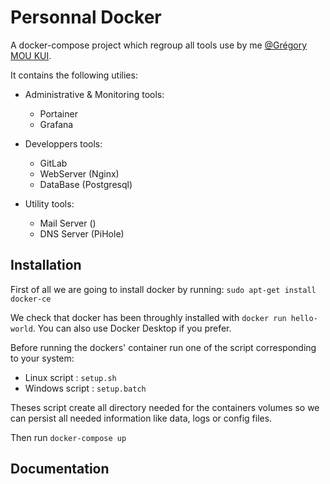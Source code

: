 
# Personnal Docker

A docker-compose project which regroup all tools use by me [@Grégory MOU KUI](https://github.com/Firzam).

It contains the following utilies:

- Administrative & Monitoring tools:
	- Portainer
	- Grafana

- Developpers tools:
	- GitLab
	- WebServer (Nginx)
	- DataBase (Postgresql)

- Utility tools:
	- Mail Server ()
	- DNS Server (PiHole)


## Installation

First of all we are going to install docker by running:
``sudo apt-get install docker-ce``

We check that docker has been throughly installed with `docker run hello-world`.
You can also use Docker Desktop if you prefer.


Before running the dockers' container run one of the script corresponding to your system:

- Linux script : `setup.sh`
- Windows script : `setup.batch`

Theses script create all directory needed for the containers volumes so we can persist all needed information like data, logs or config files.

Then run `docker-compose up`


## Documentation


